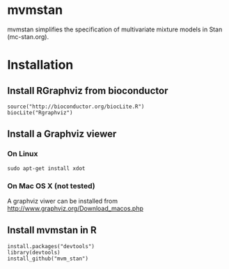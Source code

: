 # mvmstan
mvmstan simplifies the specification of multivariate mixture models in Stan (mc-stan.org).

# Installation

## Install RGraphviz from bioconductor
 	source("http://bioconductor.org/biocLite.R")
 	biocLite("Rgraphviz")

## Install a Graphviz viewer

### On Linux
 	sudo apt-get install xdot

### On Mac OS X (not tested)
A graphviz viwer can be installed from http://www.graphviz.org/Download_macos.php

## Install mvmstan in R
 	install.packages("devtools")
 	library(devtools)
 	install_github("mvm_stan")